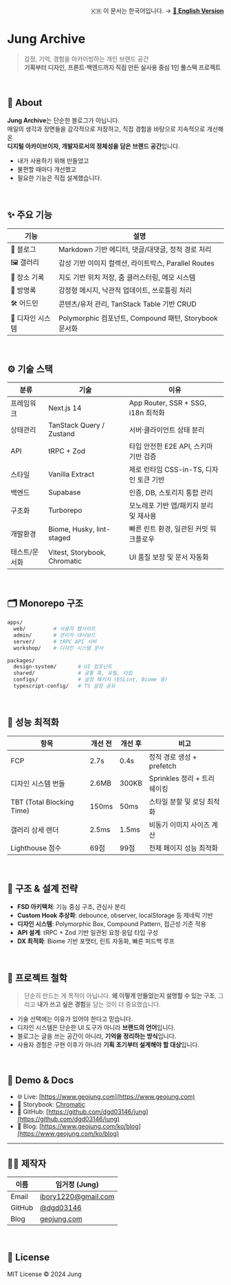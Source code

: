 <p align="right">
  🇰🇷 이 문서는 한국어입니다. → <a href="./README_en.md"><strong>📄 English Version</strong></a>
</p>

# Jung Archive

> 감정, 기억, 경험을 아카이빙하는 개인 브랜드 공간  
> **기획부터 디자인, 프론트·백엔드까지 직접 만든 실사용 중심 1인 풀스택 프로젝트**

</br>

## 🧭 About

**Jung Archive**는 단순한 블로그가 아닙니다.  
매일의 생각과 장면들을 감각적으로 저장하고, 직접 경험을 바탕으로 지속적으로 개선해온  
**디지털 아카이브이자, 개발자로서의 정체성을 담은 브랜드 공간**입니다.

- 내가 사용하기 위해 만들었고  
- 불편할 때마다 개선했고  
- 필요한 기능은 직접 설계했습니다.


</br>

## ✨ 주요 기능

| 기능 | 설명 |
|------|------|
| 📝 블로그 | Markdown 기반 에디터, 댓글/대댓글, 정적 경로 처리 |
| 🖼 갤러리 | 감성 기반 이미지 컬렉션, 라이트박스, Parallel Routes |
| 📍 장소 기록 | 지도 기반 위치 저장, 줌 클러스터링, 메모 시스템 |
| 💬 방명록 | 감정형 메시지, 낙관적 업데이트, 쓰로틀링 처리 |
| 🛠 어드민 | 콘텐츠/유저 관리, TanStack Table 기반 CRUD |
| 🧩 디자인 시스템 | Polymorphic 컴포넌트, Compound 패턴, Storybook 문서화 |

</br>

## ⚙️ 기술 스택

| 분류 | 기술 | 이유 |
|------|------|------|
| 프레임워크 | Next.js 14 | App Router, SSR + SSG, i18n 최적화 |
| 상태관리 | TanStack Query / Zustand | 서버·클라이언트 상태 분리 |
| API | tRPC + Zod | 타입 안전한 E2E API, 스키마 기반 검증 |
| 스타일 | Vanilla Extract | 제로 런타임 CSS-in-TS, 디자인 토큰 기반 |
| 백엔드 | Supabase | 인증, DB, 스토리지 통합 관리 |
| 구조화 | Turborepo | 모노레포 기반 앱/패키지 분리 및 재사용 |
| 개발환경 | Biome, Husky, lint-staged | 빠른 린트 환경, 일관된 커밋 워크플로우 |
| 테스트/문서화 | Vitest, Storybook, Chromatic | UI 품질 보장 및 문서 자동화 |

</br>

## 🗂 Monorepo 구조

```bash
apps/
  web/         # 사용자 웹사이트
  admin/       # 관리자 대시보드
  server/      # tRPC API 서버
  workshop/    # 디자인 시스템 문서

packages/
  design-system/       # UI 컴포넌트
  shared/              # 공통 훅, 유틸, 타입
  configs/             # 설정 패키지 (ESLint, Biome 등)
  typescript-config/   # TS 설정 공유
````

</br>

## 🚀 성능 최적화

| 항목                        | 개선 전  | 개선 후  | 비고                   |
| ------------------------- | ----- | ----- | -------------------- |
| FCP                       | 2.7s  | 0.4s  | 정적 경로 생성 + prefetch  |
| 디자인 시스템 번들                | 2.6MB | 300KB | Sprinkles 정리 + 트리쉐이킹 |
| TBT (Total Blocking Time) | 150ms | 50ms  | 스타일 분할 및 로딩 최적화      |
| 갤러리 상세 렌더                 | 2.5ms | 1.5ms | 비동기 이미지 사이즈 계산       |
| Lighthouse 점수             | 69점   | 99점   | 전체 페이지 성능 최적화        |

</br>

## 🔧 구조 & 설계 전략

* **FSD 아키텍처**: 기능 중심 구조, 관심사 분리
* **Custom Hook 추상화**: debounce, observer, localStorage 등 제네릭 기반
* **디자인 시스템**: Polymorphic Box, Compound Pattern, 접근성 기준 적용
* **API 설계**: tRPC + Zod 기반 일관된 요청·응답 타입 구성
* **DX 최적화**: Biome 기반 포맷터, 린트 자동화, 빠른 피드백 루프

</br>

## 🧠 프로젝트 철학

> 단순히 만드는 게 목적이 아닙니다.
> **왜 이렇게 만들었는지 설명할 수 있는 구조**,
> 그리고 **내가 쓰고 싶은 경험**을 담는 것이 더 중요했습니다.

* 기술 선택에는 이유가 있어야 한다고 믿습니다.
* 디자인 시스템은 단순한 UI 도구가 아니라 **브랜드의 언어**입니다.
* 블로그는 글을 쓰는 공간이 아니라, **기억을 정리하는 방식**입니다.
* 사용자 경험은 구현 이후가 아니라 **기획 초기부터 설계해야 할 대상**입니다.

</br>

## 🔗 Demo & Docs

* 🌐 Live: [https://www.geojung.com](https://www.geojung.com)
* 🧪 Storybook: [Chromatic](https://664d5ae9bd834c32cc784632-uwgqtjvjge.chromatic.com)
* 📘 GitHub: [https://github.com/dgd03146/jung](https://github.com/dgd03146/jung)
* 📓 Blog: [https://www.geojung.com/ko/blog](https://www.geojung.com/ko/blog)

---

## 🙋‍♂️ 제작자

| 이름     | 임거정 (Jung)                                        |
| ------ | ------------------------------------------------- |
| Email  | [ibory1220@gmail.com](mailto:ibory1220@gmail.com) |
| GitHub | [@dgd03146](https://github.com/dgd03146)          |
| Blog   | [geojung.com](https://www.geojung.com/ko/blog)    |

</br>

## 🪪 License

MIT License © 2024 Jung

